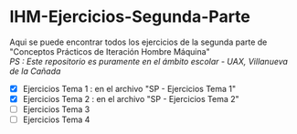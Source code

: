 # IHM-Ejercicios-Segunda-Parte

Aqui se puede encontrar todos los ejercicios de la segunda parte de "Conceptos Prácticos de Iteración Hombre Máquina"
</br>
*PS : Este repositorio es puramente en el ámbito escolar - UAX, Villanueva de la Cañada*

- [x] Ejercicios Tema 1 : en el archivo "SP - Ejercicios Tema 1"
- [x] Ejercicios Tema 2 : en el archivo "SP - Ejercicios Tema 2"
- [ ] Ejercicios Tema 3
- [ ] Ejercicios Tema 4
